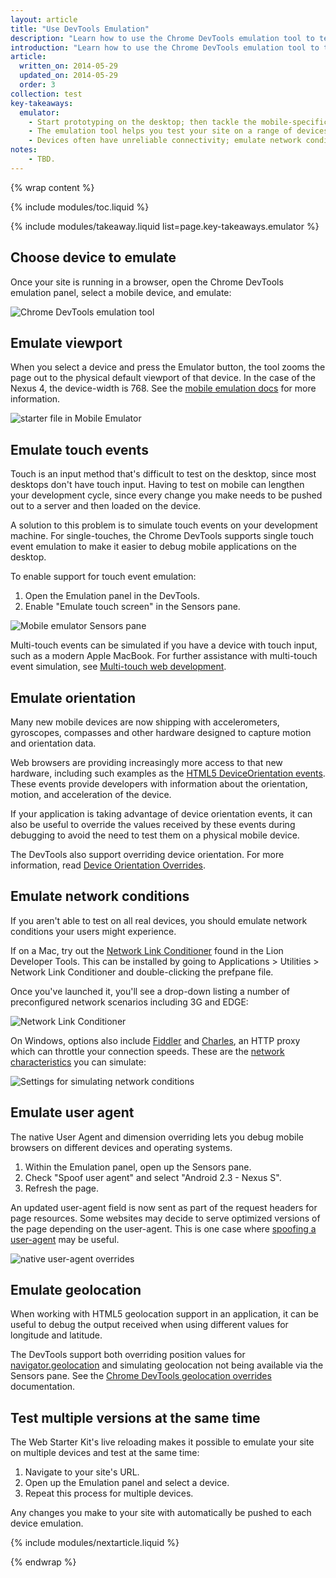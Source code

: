 ```yaml
---
layout: article
title: "Use DevTools Emulation"
description: "Learn how to use the Chrome DevTools emulation tool to test your site across many devices."
introduction: "Learn how to use the Chrome DevTools emulation tool to test your site across many devices."
article:
  written_on: 2014-05-29
  updated_on: 2014-05-29
  order: 3
collection: test
key-takeaways:
  emulator:
    - Start prototyping on the desktop; then tackle the mobile-specific parts on the devices you intend to support. The emulation tool makes this process more straightforward.
    - The emulation tool helps you test your site on a range of devices, testing not just the site's responsive, but how the site responds to user interactions and device location.
    - Devices often have unreliable connectivity; emulate network conditions.
notes:
    - TBD.
---
```

{% wrap content %}

{% include modules/toc.liquid %}

{% include modules/takeaway.liquid list=page.key-takeaways.emulator %}

## Choose device to emulate

Once your site is running in a browser, open the Chrome DevTools emulation panel,
select a mobile device, and emulate:

<img src="imgs/emulate.png" class="center" alt="Chrome DevTools emulation tool">

## Emulate viewport

When you select a device and press the Emulator button,
the tool zooms the page out to the physical default viewport of that device.
In the case of the Nexus 4, the device-width is 768.
See the
<a href="https://developer.chrome.com/devtools/docs/mobile-emulation">mobile emulation docs</a>
for more information.

<img src="imgs/viewport.png" class="center" alt="starter file in Mobile Emulator">

## Emulate touch events

Touch is an input method that's difficult to test on the desktop,
since most desktops don't have touch input.
Having to test on mobile can lengthen your development cycle,
since every change you make needs to be pushed out to a server and then loaded on the device.

A solution to this problem is to simulate touch events on your development machine.
For single-touches,
the Chrome DevTools supports single touch event emulation
to make it easier to debug mobile applications on the desktop.

To enable support for touch event emulation:

1. Open the Emulation panel in the DevTools.
2. Enable "Emulate touch screen" in the Sensors pane.

<img src="imgs/touch.png" class="center" alt="Mobile emulator Sensors pane">

Multi-touch events can be simulated if you have a device with touch input,
such as a modern Apple MacBook.
For further assistance with multi-touch event simulation,
see <a href="http://www.html5rocks.com/en/mobile/touch/">Multi-touch web development</a>.

## Emulate orientation

Many new mobile devices are now shipping with accelerometers, gyroscopes,
compasses and other hardware designed to capture motion and orientation data.

Web browsers are providing increasingly more access to that new hardware,
including such examples as the
<a href="http://www.html5rocks.com/en/tutorials/device/orientation/">HTML5 DeviceOrientation events</a>.
These events provide developers with information about the orientation,
motion, and acceleration of the device.

If your application is taking advantage of device orientation events,
it can also be useful to override the values received by these events
during debugging to avoid the need to test them on a physical mobile device.

The DevTools also support overriding device orientation.
For more information,
read <a href="https://developer.chrome.com/devtools/docs/mobile-emulation#device-orientation-overrides">Device Orientation Overrides</a>.

## Emulate network conditions

If you aren't able to test on all real devices,
you should emulate network conditions
your users might experience.

If on a Mac,
try out the
<a href="http://www.neglectedpotential.com/2012/05/slow-your-apps-roll/">Network Link Conditioner</a>
found in the Lion Developer Tools.
This can be installed by going to Applications > Utilities > Network Link Conditioner
and double-clicking the prefpane file.

Once you've launched it,
you'll see a drop-down listing a number of preconfigured network scenarios including 3G and EDGE:

<img src="imgs/lint.png" class="center" alt="Network Link Conditioner">

On Windows,
options also include
<a href="http://www.telerik.com/fiddler">Fiddler</a> and
<a href="http://www.charlesproxy.com/">Charles</a>,
an HTTP proxy which can throttle your connection speeds.
These are the
<a href="http://roderick.dk/2012/05/11/simulate-slow-web-connections/">network characteristics</a>
you can simulate:

<img src="imgs/throttling.png" class="center" alt="Settings for simulating network conditions">

## Emulate user agent

The native User Agent and dimension overriding lets you debug mobile browsers
on different devices and operating systems.

1. Within the Emulation panel, open up the Sensors pane. 
2. Check "Spoof user agent" and select "Android 2.3 - Nexus S".
3. Refresh the page.

An updated user-agent field is now sent as part
of the request headers for page resources.
Some websites may decide to serve optimized versions
of the page depending on the user-agent.
This is one case where
<a href="https://developer.chrome.com/devtools/docs/mobile-emulation#useragent-spoofing">spoofing a user-agent</a> may be useful.

<img src="imgs/useragent.png" class="center" alt="native user-agent overrides">

## Emulate geolocation

When working with HTML5 geolocation support in an application,
it can be useful to debug the output received
when using different values for longitude and latitude.

The DevTools support both overriding position values
for <a href="http://www.w3schools.com/html/html5_geolocation.asp">navigator.geolocation</a>
and simulating geolocation not being available via the Sensors pane.
See the <a href="https://developer.chrome.com/devtools/docs/mobile-emulation#device-geolocation-overrides">Chrome DevTools geolocation overrides</a> documentation.

## Test multiple versions at the same time

The Web Starter Kit's live reloading makes it possible
to emulate your site on multiple devices and test at the same time:

1. Navigate to your site's URL.
2. Open up the Emulation panel and select a device.
3. Repeat this process for multiple devices.

Any changes you make to your site with automatically be pushed to each device emulation.

{% include modules/nextarticle.liquid %}

{% endwrap %}
